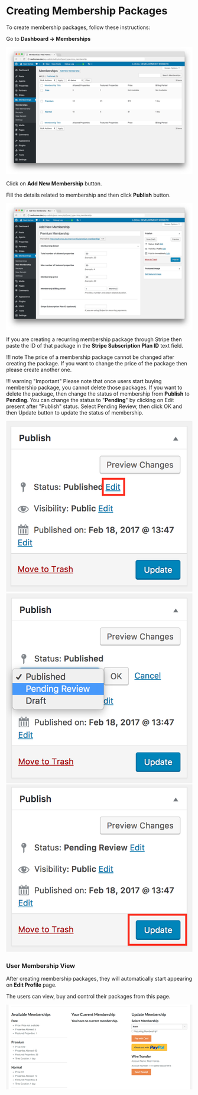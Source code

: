 # Creating Membership Packages

To create membership packages, follow these instructions:

Go to **Dashboard → Memberships**

![Real Homes Documentation](images/membership/dashboard-memberships.jpg)

Click on **Add New Membership** button.

Fill the details related to membership and then click **Publish** button. 

![Real Homes Documentation](images/membership/add-membership.jpg)

If you are creating a recurring membership package through Stripe then paste the ID of that package in the **Stripe Subscription Plan ID** text field.

!!! note
    The price of a membership package cannot be changed after creating the package. If you want to change the price of the package then please create another one.

!!! warning "Important"
    Please note that once users start buying membership package, you cannot delete those packages. If you want to delete the package, then change the status of membership from **Publish** to **Pending**. You can change the status to "**Pending**" by clicking on Edit present after "Publish" status. Select Pending Review, then click OK and then Update button to update the status of membership.

![Real Homes Documentation](images/membership/membership-publish.png)
![Real Homes Documentation](images/membership/membership-pending-review.png)
![Real Homes Documentation](images/membership/membership-update.png)

### User Membership View

After creating membership packages, they will automatically start appearing on **Edit Profile** page.

The users can view, buy and control their packages from this page.

![Real Homes Documentation](images/membership/user-membership-view.png)
